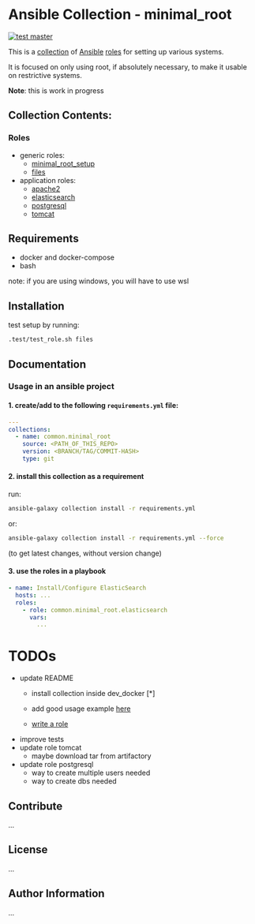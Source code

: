 # Ansible Collection - minimal_root
[![test master](https://github.com/MM0N0/ansible_minimal_root/actions/workflows/test_main.yml/badge.svg)](https://github.com/MM0N0/ansible_minimal_root/actions/workflows/test_main.yml)

This is a [collection](https://docs.ansible.com/ansible/devel/collections_guide/index.html)
of [Ansible](https://www.ansible.com) [roles](https://docs.ansible.com/ansible/latest/playbook_guide/playbooks_reuse_roles.html)
for setting up various systems.

It is focused on only using root, if absolutely necessary,
to make it usable on restrictive systems. 

**Note**: this is work in progress

## Collection Contents:

### Roles
- generic roles:
  - [minimal_root_setup](roles/minimal_root_setup/README.md)
  - [files](roles/files/README.md)
- application roles:
  - [apache2](roles/apache2/README.md)
  - [elasticsearch](roles/elasticsearch/README.md)
  - [postgresql](roles/postgresql/README.md)
  - [tomcat](roles/tomcat/README.md)

## Requirements
- docker and docker-compose
- bash

note: if you are using windows, you will have to use wsl

## Installation
test setup by running:

```bash
.test/test_role.sh files
```

## Documentation

### Usage in an ansible project

#### 1. create/add to the following `requirements.yml` file:
```yml
---
collections:
  - name: common.minimal_root
    source: <PATH_OF_THIS_REPO>
    version: <BRANCH/TAG/COMMIT-HASH>
    type: git
```

#### 2. install this collection as a requirement
run:

```bash
ansible-galaxy collection install -r requirements.yml
```

or:

```bash
ansible-galaxy collection install -r requirements.yml --force
```
(to get latest changes, without version change)

#### 3. use the roles in a playbook
```yml
- name: Install/Configure ElasticSearch
  hosts: ...
  roles:
    - role: common.minimal_root.elasticsearch
      vars:
        ...
```

# TODOs

- update README
  - install collection inside dev_docker [*]

  - add good usage example [here](#3-use-the-roles-in-a-playbook)
  - [write a role](docs/how_to/write_a_role.md)
- improve tests
- update role tomcat
  - maybe download tar from artifactory
- update role postgresql
  - way to create multiple users needed
  - way to create dbs needed

## Contribute
...

## License
...

## Author Information
...
